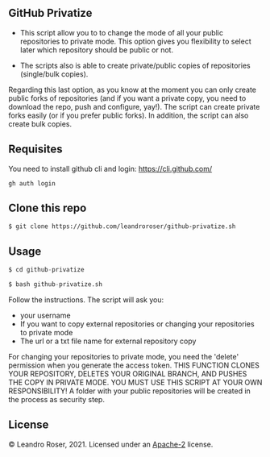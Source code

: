 
GitHub Privatize
----------------

- This script allow you to to change the mode of all your public repositories to private mode. This option gives you flexibility to select later which repository should be public or not.

- The scripts also is able to create private/public copies of repositories (single/bulk copies).

Regarding this last option, as you know at the moment you can only create public forks of repositories (and if you want a private copy, you need to download the repo, push and configure, yay!). The script can create private forks easily (or if you prefer public forks). In addition, the script can also create bulk copies.

## Requisites

You need to install github cli and login:
https://cli.github.com/


```
gh auth login

```

## Clone this repo

```
$ git clone https://github.com/leandroroser/github-privatize.sh
```

## Usage

```python
$ cd github-privatize

$ bash github-privatize.sh 
```

Follow the instructions. The script will ask you:

- your username
- If you want to copy external repositories or changing your repositories to private mode
- The url or a txt file name for external repository copy


For changing your repositories to private mode, you need the 'delete' permission when you generate
the access token. THIS FUNCTION CLONES YOUR REPOSITORY, DELETES YOUR ORIGINAL BRANCH, AND PUSHES THE COPY IN PRIVATE MODE. YOU MUST USE THIS SCRIPT AT YOUR OWN RESPONSIBILITY! 
A folder with your public repositories will be created in the process as security step.


License
-------
© Leandro Roser, 2021. Licensed under an [Apache-2](https://github.com/leandroroser/github-privatize/blob/main/LICENSE.txt) license.

